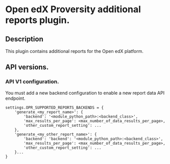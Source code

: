 # Open edX Proversity additional reports plugin.

## Description

This plugin contains additional reports for the Open edX platform.

## API versions.

### API V1 configuration.

You must add a new backend configuration to enable a new report data API endpoint.

    settings.OPR_SUPPORTED_REPORTS_BACKENDS = {
        'generate_<my_report_name>': {
            'backend': '<module_python_path>:<backend_class>',
            'max_results_per_page': <max_number_of_data_results_per_page>,
            'other_custom_report_setting': ...
        },
        'generate_<my_other_report_name>': {
            'backend': 'backend': '<module_python_path>:<backend_class>',
            'max_results_per_page': <max_number_of_data_results_per_page>,
            'other_custom_report_setting': ...
        }...
    }
